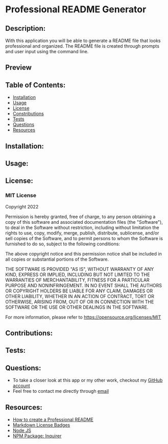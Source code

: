 # Professional README Generator

## **Description:**
With this application you will be able to generate a README file that looks professional and organized. The README file is created through prompts and user input using the command line. 

## **Preview**


## **Table of Contents:**
* [Installation](#Installation)
* [Usage](#Usage)
* [License](#License)
* [Constributions](#Contributions)
* [Tests](#Tests)
* [Questions](#Questions)
* [Resources](#Resources)

## **Installation:**


## **Usage:**


## **License:**
### **MIT License**

Copyright 2022

Permission is hereby granted, free of charge, to any person obtaining a copy of this software and associated documentation files (the "Software"), to deal in the Software without restriction, including without limitation the rights to use, copy, modify, merge, publish, distribute, sublicense, and/or sell copies of the Software, and to permit persons to whom the Software is furnished to do so, subject to the following conditions:

The above copyright notice and this permission notice shall be included in all copies or substantial portions of the Software.

THE SOFTWARE IS PROVIDED "AS IS", WITHOUT WARRANTY OF ANY KIND, EXPRESS OR IMPLIED, INCLUDING BUT NOT LIMITED TO THE WARRANTIES OF MERCHANTABILITY, FITNESS FOR A PARTICULAR PURPOSE AND NONINFRINGEMENT. IN NO EVENT SHALL THE AUTHORS OR COPYRIGHT HOLDERS BE LIABLE FOR ANY CLAIM, DAMAGES OR OTHER LIABILITY, WHETHER IN AN ACTION OF CONTRACT, TORT OR OTHERWISE, ARISING FROM, OUT OF OR IN CONNECTION WITH THE SOFTWARE OR THE USE OR OTHER DEALINGS IN THE SOFTWARE.

For more information, please refer to <https://opensource.org/licenses/MIT>

## **Contributions:**


## **Tests:**


## **Questions:**
* To take a closer look at this app or my other work, checkout my [GitHub account](https://github.com/${data.github})
* Feel free to contact me directly through [email](${data.email})

## **Resources:**
* [How to create a Professional README](https://coding-boot-camp.github.io/full-stack/github/professional-readme-guide)
* [Markdown License Badges](https://gist.github.com/lukas-h/2a5d00690736b4c3a7ba)
* [Node JS](https://nodejs.org/en/)
* [NPM Package: Inquirer](https://www.npmjs.com/package/inquirer)